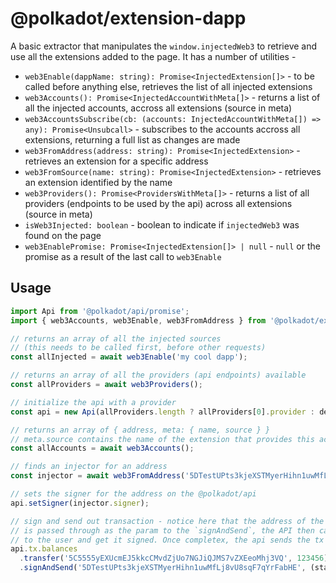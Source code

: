 # @polkadot/extension-dapp

A basic extractor that manipulates the `window.injectedWeb3` to retrieve and use all the extensions added to the page. It has a number of utilities -

- `web3Enable(dappName: string): Promise<InjectedExtension[]>` - to be called before anything else, retrieves the list of all injected extensions
- `web3Accounts(): Promise<InjectedAccountWithMeta[]>` - returns a list of all the injected accounts, accross all extensions (source in meta)
- `web3AccountsSubscribe(cb: (accounts: InjectedAccountWithMeta[]) => any): Promise<Unsubcall>` - subscribes to the accounts accross all extensions, returning a full list as changes are made
- `web3FromAddress(address: string): Promise<InjectedExtension>` - retrieves an extension for a specific address
- `web3FromSource(name: string): Promise<InjectedExtension>` - retrieves an extension identified by the name
- `web3Providers(): Promise<ProvidersWithMeta[]>` - returns a list of all providers (endpoints to be used by the api) across all extensions (source in meta)
- `isWeb3Injected: boolean` - boolean to indicate if `injectedWeb3` was found on the page
- `web3EnablePromise: Promise<InjectedExtension[]> | null` - `null` or the promise as a result of the last call to `web3Enable`

## Usage

```js
import Api from '@polkadot/api/promise';
import { web3Accounts, web3Enable, web3FromAddress } from '@polkadot/extension-dapp';

// returns an array of all the injected sources
// (this needs to be called first, before other requests)
const allInjected = await web3Enable('my cool dapp');

// returns an array of all the providers (api endpoints) available
const allProviders = await web3Providers();

// initialize the api with a provider
const api = new Api(allProviders.length ? allProviders[0].provider : defaultProvider);

// returns an array of { address, meta: { name, source } }
// meta.source contains the name of the extension that provides this account
const allAccounts = await web3Accounts();

// finds an injector for an address
const injector = await web3FromAddress('5DTestUPts3kjeXSTMyerHihn1uwMfLj8vU8sqF7qYrFabHE');

// sets the signer for the address on the @polkadot/api
api.setSigner(injector.signer);

// sign and send out transaction - notice here that the address of the account (as retrieved injected)
// is passed through as the param to the `signAndSend`, the API then calls the extension to present
// to the user and get it signed. Once completex, the api sends the tx + signature via the normal process
api.tx.balances
  .transfer('5C5555yEXUcmEJ5kkcCMvdZjUo7NGJiQJMS7vZXEeoMhj3VQ', 123456)
  .signAndSend('5DTestUPts3kjeXSTMyerHihn1uwMfLj8vU8sqF7qYrFabHE', (status) => { ... });
```
